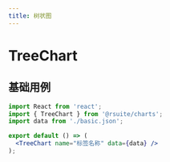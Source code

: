 ```yaml
---
title: 树状图
---
```


# TreeChart

## 基础用例

```jsx
import React from 'react';
import { TreeChart } from '@rsuite/charts';
import data from './basic.json';

export default () => (
  <TreeChart name="标签名称" data={data} />
);
```
